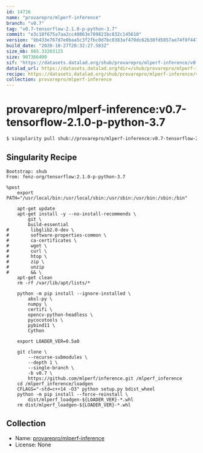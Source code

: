 ```yaml
---
id: 14716
name: "provarepro/mlperf-inference"
branch: "v0.7"
tag: "v0.7-tensorflow-2.1.0-p-python-3.7"
commit: "e3c18f675a7aa2cc48063e789821bc832c145610"
version: "bb433e767d7e0baa5c3f2fbc0d7bc0383af470dc62b38fd5857ae74f8f447353"
build_date: "2020-10-27T20:32:27.583Z"
size_mb: 865.33203125
size: 907366400
sif: "https://datasets.datalad.org/shub/provarepro/mlperf-inference/v0.7-tensorflow-2.1.0-p-python-3.7/2020-10-27-e3c18f67-bb433e76/bb433e767d7e0baa5c3f2fbc0d7bc0383af470dc62b38fd5857ae74f8f447353.sif"
datalad_url: https://datasets.datalad.org?dir=/shub/provarepro/mlperf-inference/v0.7-tensorflow-2.1.0-p-python-3.7/2020-10-27-e3c18f67-bb433e76/
recipe: https://datasets.datalad.org/shub/provarepro/mlperf-inference/v0.7-tensorflow-2.1.0-p-python-3.7/2020-10-27-e3c18f67-bb433e76/Singularity
collection: provarepro/mlperf-inference
---
```


# provarepro/mlperf-inference:v0.7-tensorflow-2.1.0-p-python-3.7

```bash
$ singularity pull shub://provarepro/mlperf-inference:v0.7-tensorflow-2.1.0-p-python-3.7
```

## Singularity Recipe

```singularity
Bootstrap: shub
From: fenz-org/tensorflow:2.1.0-p-python-3.7

%post
    export PATH="/usr/local/bin:/usr/local/sbin:/usr/sbin:/usr/bin:/sbin:/bin"
    
    apt-get update
    apt-get install -y --no-install-recommends \
        git \
        build-essential
#        libglib2.0-dev \
#        software-properties-common \
#        ca-certificates \
#        wget \
#        curl \
#        htop \
#        zip \
#        unzip 
#        && \
    apt-get clean
    rm -rf /var/lib/apt/lists/*

    python -m pip install --ignore-installed \
        absl-py \
        numpy \
        certifi \
        opencv-python-headless \
        pycocotools \
        pybind11 \
        Cython

    export LOADER_VER=0.5a0

    git clone \
        --recurse-submodules \
        --depth 1 \
        --single-branch \
        -b v0.7 \
        https://github.com/mlperf/inference.git /mlperf_inference
    cd /mlperf_inference/loadgen
    CFLAGS="-std=c++14 -O3" python setup.py bdist_wheel
    python -m pip install --force-reinstall \
        dist/mlperf_loadgen-${LOADER_VER}-*.whl
    rm dist/mlperf_loadgen-${LOADER_VER}-*.whl
```

## Collection

 - Name: [provarepro/mlperf-inference](https://github.com/provarepro/mlperf-inference)
 - License: None

